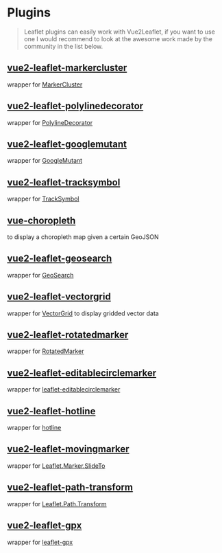 # Plugins

> Leaflet plugins can easily work with Vue2Leaflet, if you want to use one I would recommend to look at the awesome work made by the community in the list below.


## [vue2-leaflet-markercluster](https://github.com/jperelli/vue2-leaflet-markercluster)

wrapper for [MarkerCluster](https://github.com/Leaflet/Leaflet.markercluster)

## [vue2-leaflet-polylinedecorator](https://github.com/jperelli/vue2-leaflet-polylinedecorator)

wrapper for [PolylineDecorator](https://github.com/bbecquet/Leaflet.PolylineDecorator)

## [vue2-leaflet-googlemutant](https://github.com/jperelli/vue2-leaflet-googlemutant)

wrapper for [GoogleMutant](https://gitlab.com/IvanSanchez/Leaflet.GridLayer.GoogleMutant)

## [vue2-leaflet-tracksymbol](https://github.com/ais-one/vue2-leaflet-tracksymbol)

wrapper for [TrackSymbol](https://github.com/lethexa/leaflet-tracksymbol)

## [vue-choropleth](https://github.com/voluntadpear/vue-choropleth)

to display a choropleth map given a certain GeoJSON

## [vue2-leaflet-geosearch](https://github.com/fega/vue2-leaflet-geosearch)

wrapper for [GeoSearch](https://github.com/smeijer/leaflet-geosearch)

## [vue2-leaflet-vectorgrid](https://github.com/tesselo/vue2-leaflet-vectorgrid)

wrapper for [VectorGrid](https://github.com/Leaflet/Leaflet.VectorGrid) to display gridded vector data

## [vue2-leaflet-rotatedmarker](https://github.com/imudin/vue2-leaflet-rotatedmarker)

wrapper for [RotatedMarker](https://github.com/bbecquet/Leaflet.RotatedMarker)

## [vue2-leaflet-editablecirclemarker](https://github.com/cualbondi/vue2-leaflet-editablecirclemarker)

wrapper for [leaflet-editablecirclemarker](https://github.com/cualbondi/leaflet-editablecirclemarker)

## [vue2-leaflet-hotline](https://github.com/ikmolbo/vue2-leaflet-hotline)

wrapper for [hotline](https://github.com/iosphere/Leaflet.hotline)

## [vue2-leaflet-movingmarker](https://github.com/LouisMazel/vue2-leaflet-movingmarker)

wrapper for [Leaflet.Marker.SlideTo](https://gitlab.com/IvanSanchez/Leaflet.Marker.SlideTo)

## [vue2-leaflet-path-transform](https://github.com/imudin/vue2-leaflet-path-transform)

wrapper for [Leaflet.Path.Transform](https://github.com/w8r/Leaflet.Path.Transform)

## [vue2-leaflet-gpx](https://github.com/tdcook/vue2-leaflet-gpx)

wrapper for [leaflet-gpx](https://github.com/mpetazzoni/leaflet-gpx)
